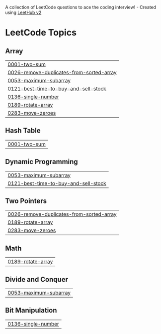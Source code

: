 A collection of LeetCode questions to ace the coding interview! - Created using [LeetHub v2](https://github.com/arunbhardwaj/LeetHub-2.0)
<!---LeetCode Topics Start-->
# LeetCode Topics
## Array
|  |
| ------- |
| [0001-two-sum](https://github.com/kumkumbablani24-eng/Coding-Activity/tree/master/0001-two-sum) |
| [0026-remove-duplicates-from-sorted-array](https://github.com/kumkumbablani24-eng/Coding-Activity/tree/master/0026-remove-duplicates-from-sorted-array) |
| [0053-maximum-subarray](https://github.com/kumkumbablani24-eng/Coding-Activity/tree/master/0053-maximum-subarray) |
| [0121-best-time-to-buy-and-sell-stock](https://github.com/kumkumbablani24-eng/Coding-Activity/tree/master/0121-best-time-to-buy-and-sell-stock) |
| [0136-single-number](https://github.com/kumkumbablani24-eng/Coding-Activity/tree/master/0136-single-number) |
| [0189-rotate-array](https://github.com/kumkumbablani24-eng/Coding-Activity/tree/master/0189-rotate-array) |
| [0283-move-zeroes](https://github.com/kumkumbablani24-eng/Coding-Activity/tree/master/0283-move-zeroes) |
## Hash Table
|  |
| ------- |
| [0001-two-sum](https://github.com/kumkumbablani24-eng/Coding-Activity/tree/master/0001-two-sum) |
## Dynamic Programming
|  |
| ------- |
| [0053-maximum-subarray](https://github.com/kumkumbablani24-eng/Coding-Activity/tree/master/0053-maximum-subarray) |
| [0121-best-time-to-buy-and-sell-stock](https://github.com/kumkumbablani24-eng/Coding-Activity/tree/master/0121-best-time-to-buy-and-sell-stock) |
## Two Pointers
|  |
| ------- |
| [0026-remove-duplicates-from-sorted-array](https://github.com/kumkumbablani24-eng/Coding-Activity/tree/master/0026-remove-duplicates-from-sorted-array) |
| [0189-rotate-array](https://github.com/kumkumbablani24-eng/Coding-Activity/tree/master/0189-rotate-array) |
| [0283-move-zeroes](https://github.com/kumkumbablani24-eng/Coding-Activity/tree/master/0283-move-zeroes) |
## Math
|  |
| ------- |
| [0189-rotate-array](https://github.com/kumkumbablani24-eng/Coding-Activity/tree/master/0189-rotate-array) |
## Divide and Conquer
|  |
| ------- |
| [0053-maximum-subarray](https://github.com/kumkumbablani24-eng/Coding-Activity/tree/master/0053-maximum-subarray) |
## Bit Manipulation
|  |
| ------- |
| [0136-single-number](https://github.com/kumkumbablani24-eng/Coding-Activity/tree/master/0136-single-number) |
<!---LeetCode Topics End-->